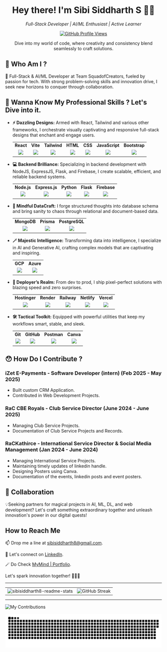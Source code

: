 <h1 align="center">Hey there! I'm <strong>Sibi Siddharth S</strong> 👋🚀</h1>
<p align="center"><i>Full-Stack Developer | AI/ML Enthusiast | Active Learner</i></p>

<p align="center">
  <a href="https://github.com/sibisiddharth8">
    <img src="https://komarev.com/ghpvc/?username=sibisiddharth8&style=flat-square&color=1f6feb" alt="GitHub Profile Views"/>
  </a>
</p>

<p align="center">Dive into my world of code, where creativity and consistency blend seamlessly to craft solutions.</p>

## 🫣 Who Am I ?

🚀 Full-Stack & AI/ML Developer at Team SquadofCreators, fueled by passion for tech. With strong problem-solving skills and innovation drive, I seek new horizons to conquer through collaboration.

## 💼 Wanna Know My Professional Skills ? Let's Dive into it.

- **⚡ Dazzling Designs:** Armed with React, Tailwind and various other frameworks, I orchestrate visually captivating and responsive full-stack designs that enchant and engage users.

  <table style="width: 100%; table-layout: fixed; align: center;">
    <tr align="center">
      <td><b>React</b></td>
      <td><b>Vite</b></td>
      <td><b>Tailwind</b></td>
      <td><b>HTML</b></td>
      <td><b>CSS</b></td>
      <td><b>JavaScript</b></td>
      <td><b>Bootstrap</b></td>
    </tr>
    <tr align="center">
      <td><img src="https://cdn.jsdelivr.net/gh/devicons/devicon/icons/react/react-original.svg" width="45" /></td>
      <td><img src="https://api.sibisiddharth.me/images/skills/image-1750772342374-785385768.png" width="45" /></td>
      <td><img src="https://cdn.jsdelivr.net/gh/devicons/devicon/icons/tailwindcss/tailwindcss-original.svg" width="45" /></td>
      <td><img src="https://cdn.jsdelivr.net/gh/devicons/devicon/icons/html5/html5-original.svg" width="45" /></td>
      <td><img src="https://cdn.jsdelivr.net/gh/devicons/devicon/icons/css3/css3-original.svg" width="45" /></td>
      <td><img src="https://cdn.jsdelivr.net/gh/devicons/devicon/icons/javascript/javascript-original.svg" width="45" /></td>
      <td><img src="https://cdn.jsdelivr.net/gh/devicons/devicon/icons/bootstrap/bootstrap-original.svg" width="45" /></td>
    </tr>
  </table>

- **💻 Backend Brilliance:** Specializing in backend development with NodeJS, ExpressJS, Flask, and Firebase, I create scalable, efficient, and reliable backend systems.

  <table style="width: 100%; table-layout: fixed;">
    <tr align="center">
      <td><b>Node.js</b></td>
      <td><b>Express.js</b></td>
      <td><b>Python</b></td>
      <td><b>Flask</b></td>
      <td><b>Firebase</b></td>
    </tr>
    <tr align="center">
      <td><img src="https://cdn.jsdelivr.net/gh/devicons/devicon/icons/nodejs/nodejs-original.svg" width="45" /></td>
      <td><img src="https://cdn.jsdelivr.net/gh/devicons/devicon/icons/express/express-original.svg" width="45" /></td>
      <td><img src="https://cdn.jsdelivr.net/gh/devicons/devicon/icons/python/python-original.svg" width="45" /></td>
      <td><img src="https://cdn.jsdelivr.net/gh/devicons/devicon/icons/flask/flask-original.svg" width="45" /></td>
      <td><img src="https://cdn.jsdelivr.net/gh/devicons/devicon/icons/firebase/firebase-plain.svg" width="45" /></td>
    </tr>
  </table>

- **🧠 Mindful DataCraft:** I forge structured thoughts into database schema and bring sanity to chaos through relational and document-based data.

  <table style="width: 100%; table-layout: fixed;">
    <tr align="center">
      <td><b>MongoDB</b></td>
      <td><b>Prisma</b></td>
      <td><b>PostgreSQL</b></td>
    </tr>
    <tr align="center">
      <td><img src="https://cdn.jsdelivr.net/gh/devicons/devicon/icons/mongodb/mongodb-original.svg" width="45" /></td>
      <td><img src="https://cdn.jsdelivr.net/gh/devicons/devicon/icons/prisma/prisma-original.svg" width="45" /></td>
      <td><img src="https://cdn.jsdelivr.net/gh/devicons/devicon/icons/postgresql/postgresql-original.svg" width="45" /></td>
    </tr>
  </table>

- **🪄 Majestic Intelligence:** Transforming data into intelligence, I specialize in AI and Generative AI, crafting complex models that are captivating and inspiring.

  <table style="width: 100%; table-layout: fixed;">
    <tr align="center">
      <td><b>GCP</b></td>
      <td><b>Azure</b></td>
    </tr>
    <tr align="center">
      <td><img src="https://cdn.jsdelivr.net/gh/devicons/devicon/icons/googlecloud/googlecloud-original.svg" width="45" /></td>
      <td><img src="https://cdn.jsdelivr.net/gh/devicons/devicon/icons/azure/azure-original.svg" width="45" /></td>
    </tr>
  </table>

- **🚀 Deployer’s Realm:** From dev to prod, I ship pixel-perfect solutions with blazing speed and zero surprises.

  <table style="width: 100%; table-layout: fixed;">
    <tr align="center">
      <td><b>Hostinger</b></td>
      <td><b>Render</b></td>
      <td><b>Railway</b></td>
      <td><b>Netlify</b></td>
      <td><b>Vercel</b></td>
    </tr>
    <tr align="center">
      <td><img src="https://api.sibisiddharth.me/images/skills/image-1750797831313-365771525.png" width="45" /></td>
      <td><img src="https://api.sibisiddharth.me/images/skills/image-1750948055704-201125919.png" width="45" /></td>
      <td><img src="https://railway.app/favicon.ico" width="45" /></td>
      <td><img src="https://www.vectorlogo.zone/logos/netlify/netlify-icon.svg" width="45" /></td>
      <td><img src="https://www.vectorlogo.zone/logos/vercel/vercel-icon.svg" width="45" /></td>
    </tr>
  </table>

- **🛠 Tactical Toolkit:** Equipped with powerful utilities that keep my workflows smart, stable, and sleek.

  <table>
    <tr align="center">
      <td><b>Git</b></td>
      <td><b>GitHub</b></td>
      <td><b>Postman</b></td>
      <td><b>Canva</b></td>
    </tr>
    <tr align="center">
      <td><img src="https://cdn.jsdelivr.net/gh/devicons/devicon/icons/git/git-original.svg" width="45" /></td>
      <td><img src="https://cdn.jsdelivr.net/gh/devicons/devicon/icons/github/github-original.svg" width="45" /></td>
      <td><img src="https://www.vectorlogo.zone/logos/getpostman/getpostman-icon.svg" width="45" /></td>
      <td><img src="https://cdn.jsdelivr.net/gh/devicons/devicon/icons/canva/canva-original.svg" width="45" /></td>
    </tr>
  </table>

    

## 😯 How Do I Contribute ?

### iZet E-Payments - Software Developer (intern) (Feb 2025 - May 2025)
- Built custom CRM Application.
- Contributed in Web Development Projects.

### RaC CBE Royals - Club Service Director (June 2024 - June 2025)
- Managing Club Service Projects.
- Documentation of Club Service Projects and Records.

### RaCKathirce - International Service Director & Social Media Management (Jan 2024 - June 2024)
- Managing International Service Projects.
- Maintaining timely updates of linkedin handle.
- Designing Posters using Canva.
- Documentation of the events, linkedin posts and event posters.

## 🤝 Collaboration

💡Seeking partners for magical projects in AI, ML, DL, and web development? Let's craft something extraordinary together and unleash innovation's power in our digital quests!

## How to Reach Me

📫 Drop me a line at sibisiddharth8@gmail.com.

🔮 Let's connect on [LinkedIn](https://www.linkedin.com/in/sibisiddharths/).

🪄 Do Check [MyMind | Portfolio](https://www.sibisiddharth.me/).

Let's spark innovation together! 🧙‍♂️✨

---

<table>
  <tr>
    <td style="border: none;">
      <img src="https://github-readme-stats.vercel.app/api?username=sibisiddharth8&show_icons=true&theme=github_dark" alt="sibisiddharth8-readme-stats" />
    </td>
    <td style="border: none;">
        <img src="https://github-readme-streak-stats.herokuapp.com?user=sibisiddharth8&theme=github-dark-blue&cache_bust=true" alt="GitHub Streak" />
    </td>
  </tr>
</table>

---

![My Contributions](https://github-readme-activity-graph.vercel.app/graph?username=sibisiddharth8&bg_color=0d1117&color=58a6ff&line=1f6feb&point=ffffff&area=true&hide_border=false)

<p align="center">
 <img width="1000" src="assets/github-snake.svg" alt="snake"/>
</p>